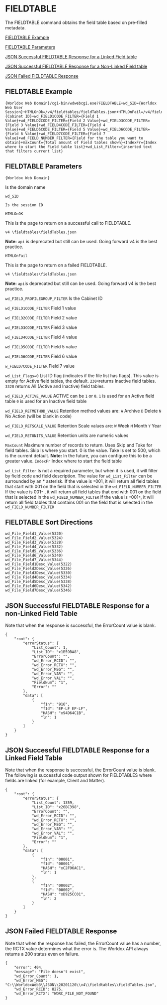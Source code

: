 # FIELDTABLE
The FIELDTABLE command obtains the field table based on pre-filled metadata.

[FIELDTABLE Example](#fieldtable-example)

[FIELDTABLE Parameters](#fieldtable-parameters)

[JSON Successful FIELDTABLE Response for a Linked Field table](#json-successful-fieldtable-response-for-a-linked-field-table)

[JSON Successful FIELDTABLE Response for a Non-Linked Field table](#json-successful-fieldtable-response-for-a-non-linked-field-table)

[JSON Failed FIELDTABLE Response](#json-failed-fieldtable-response)

## FIELDTABLE Example
```
{Worldox Web Domain}/cgi-bin/wdwebcgi.exe?FIELDTABLE+wd_SID={Worldox Web User Session}+HTMLOnOk=/v4/fieldtables/fieldTables.json+HTMLOnFail=/v4/fieldtables/fieldTables.json+wd_FIELD_PROFILEGROUP_FILTER={Cabinet ID}+wd_FIELD1CODE_FILTER={Field 1 Value}+wd_FIELD2CODE_FILTER={Field 2 Value}+wd_FIELD3CODE_FILTER={Field 3 Value}+wd_FIELD4CODE_FILTER={Field 4 Value}+wd_FIELD5CODE_FILTER={Field 5 Value}+wd_FIELD6CODE_FILTER={Field 6 Value}+wd_FIELD7CODE_FILTER={Field 7 Value}+wd_FIELD_NUMBER_FILTER={Field for the table you want to obtain}+maxCount={Total amount of Field tables shown}+IndexFr={Index where to start the Field table list}+wd_List_Filter={inserted text that filters current list}
```

## FIELDTABLE Parameters
`{Worldox Web Domain}`

Is the domain name

`wd_SID`

	Is the session ID

`HTMLOnOK`

This is the page to return on a successful call to FIELDTABLE.

`v4 \fieldtables\fieldTables.json`

**Note:** `api` is deprecated but still can be used. Going forward v4 is the best practice.

`HTMLOnFail`

This is the page to return on a failed FIELDTABLE.

`v4 \fieldtables\fieldTables.json`

**Note:** `api`is deprecated but still can be used. Going forward v4 is the best practice.

`wd_FIELD_PROFILEGROUP_FILTER`
	Is the Cabinet ID

`wd_FIELD1CODE_FILTER`
	Field 1 value

`wd_FIELD2CODE_FILTER`
	Field 2 value

`wd_FIELD3CODE_FILTER`
	Field 3 value

`wd_FIELD4CODE_FILTER`
	Field 4 value

`wd_FIELD5CODE_FILTER`
	Field 5 value

`wd_FIELD6CODE_FILTER`
	Field 6 value

`w_FIELD7CODE_FILTER`
	Field 7 value

`wd_List_Flags=0`
	List ID flag (indicates if the file list has flags). This value is empty for Active field tables, the default.
	`2304`returns Inactive field tables.
	`3328` returns All (Active and Inactive) field tables.

`wd_FIELD_ACTIVE_VALUE`
	ACTIVE can be `1` or `0`.
	`1` is used for an Active field table
	`0` is used for an Inactive field table

`wd_FIELD_RETMETHOD_VALUE` 
Retention method values are:
		`A` Archive
		`D` Delete
		`N` No Action (will be blank in code)

`wd_FIELD_RETSCALE_VALUE`
	Retention Scale values are:
	`W` Week
	`M` Month
	`Y` Year

`wd_FIELD_RETUNITS_VALUE`
	Retention units are numeric values

`MaxCount`
	Maximum number of records to return. Uses Skip and Take for field tables. Skip Is where you start. 0 is the value. Take Is set to 500, which is the current default. **Note:** In the future, you can configure this to be a greater value. 
`IndexFr`
	Index where to start the field table

`wd_List_Filter`
	Is not a required parameter, but when it is used, it will filter by field code and field description.
	The value for `wd_List_Filter` can be surrounded by an * asterisk.
	If the value is `*`001, it will return all field tables that start with 001 on the field that is selected in the `wd_FIELD_NUMBER_FILTER`
	If the value is 001`*` , it will return all field tables that end with 001 on the field that is selected in the `wd_FIELD_NUMBER_FILTER`
	If the value is `*`001`*`, it will return all field tables that contains 001 on the field that is selected in the `wd_FIELD_NUMBER_FILTER`

## FIELDTABLE Sort Directions
```
wd_File_Field1_Value(5320)
wd_File_Field2_Value(5324)
wd_File_Field3_Value(5328)
wd_File_Field4_Value(5332)
wd_File_Field5_Value(5336)
wd_File_Field6_Value(5340)
wd_File_Field7_Value(5344)
wd_File_Field1Desc_Value(5322)
wd_File_Field2Desc_Value(5326)
wd_File_Field3Desc_Value(5330)
wd_File_Field4Desc_Value(5334)
wd_File_Field5Desc_Value(5338)
wd_File_Field6Desc_Value(5342)
wd_File_Field7Desc_Value(5346)
```

## JSON Successful FIELDTABLE Response for a non-Linked Field Table 

Note that when the response is successful, the ErrorCount value is blank. 

```
{
    "root": {
        "errorStatus": {
            "List_Count": 1,
            "List_ID": "x1B59BA8",
            "ErrorCount": "",
            "wd_Error_RCID": "",
            "wd_Error_RCTX": "",
            "wd_Error_MSG": "",
            "wd_Error_VAR": "",
            "wd_Error_VAL": "",
            "FieldNum": "1",
            "Error": ""
        },
        "data": [
            {
                "f1n": "916",
                "f1d": "EP-LF EP-LF",
                "HASH": "x94D64C1B",
                "ln": 1
            }
        ]
    }
}
```

## JSON Successful FIELDTABLE Response for a Linked Field Table

Note that when the response is successful, the ErrorCount value is blank. 
The following is successful code output shown for FIELDTABLES where fields are linked (for example, Client and Matter). 

```
{
    "root": {
        "errorStatus": {
            "List_Count": 1359,
            "List_ID": "x26BC398",
            "ErrorCount": "",
            "wd_Error_RCID": "",
            "wd_Error_RCTX": "",
            "wd_Error_MSG": "",
            "wd_Error_VAR": "",
            "wd_Error_VAL": "",
            "FieldNum": "1",
            "Error": ""
        },
        "data": [
            {
                "f1n": "00001",
                "f1d": "00001",
                "HASH": "xC2F96AC1",
                "ln": 1
            },
            {
                "f1n": "00002",
                "f1d": "00002",
                "HASH": "xD925CC01",
                "ln": 2
            }
        ]
    }
}
```
## JSON Failed FIELDTABLE Response

Note that when the response has failed, the ErrorCount value has a number, the RCTX value determines what the error is. The Worldox API always returns a 200 status even on failure.  

```
{
    "error": 404,
    "message": "File doesn't exist",
    "wd_Error_Count": 1,
    "wd_Error_MSG": "C:\\WorldoxWeb3\\JSON\\20201120\\v4\\fieldtables\\fieldTables.jso",
    "wd_Error_RCID": 8275,
    "wd_Error_RCTX": "WDRC_FILE_NOT_FOUND"
}
```

